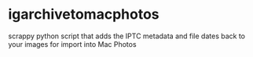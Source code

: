 # igarchivetomacphotos
scrappy python script that adds the IPTC metadata and file dates back to your images for import into Mac Photos
